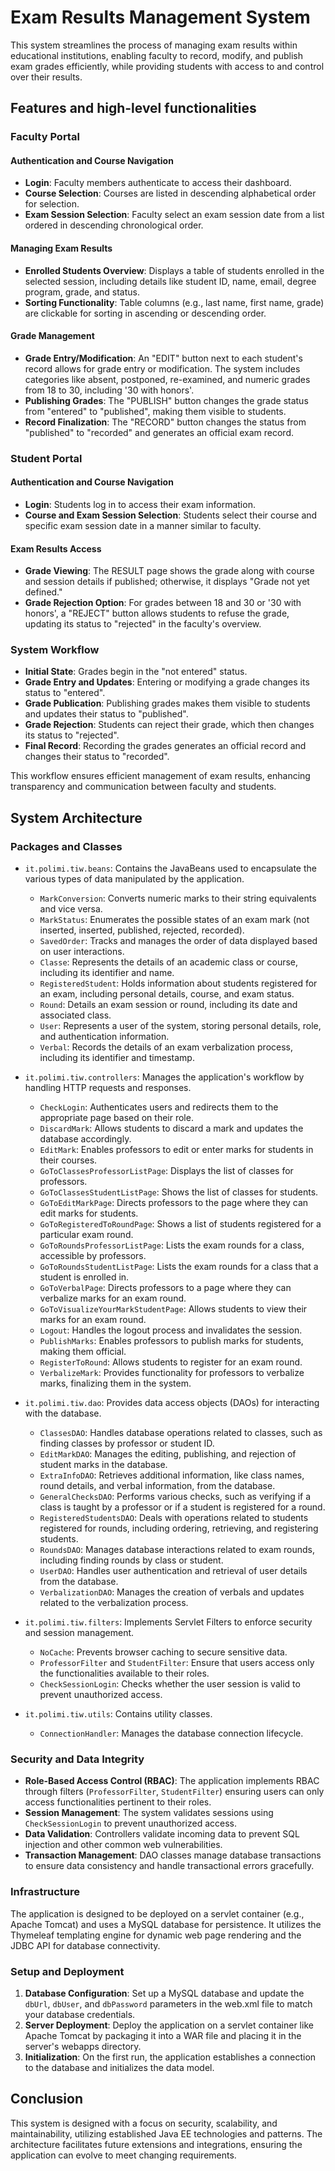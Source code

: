 # Exam Results Management System

This system streamlines the process of managing exam results within educational institutions, enabling faculty to record, modify, and publish exam grades efficiently, while providing students with access to and control over their results.

## Features and high-level functionalities

### Faculty Portal

#### Authentication and Course Navigation

- **Login**: Faculty members authenticate to access their dashboard.
- **Course Selection**: Courses are listed in descending alphabetical order for selection.
- **Exam Session Selection**: Faculty select an exam session date from a list ordered in descending chronological order.

#### Managing Exam Results

- **Enrolled Students Overview**: Displays a table of students enrolled in the selected session, including details like student ID, name, email, degree program, grade, and status.
- **Sorting Functionality**: Table columns (e.g., last name, first name, grade) are clickable for sorting in ascending or descending order.

#### Grade Management

- **Grade Entry/Modification**: An "EDIT" button next to each student's record allows for grade entry or modification. The system includes categories like absent, postponed, re-examined, and numeric grades from 18 to 30, including '30 with honors'.
- **Publishing Grades**: The "PUBLISH" button changes the grade status from "entered" to "published", making them visible to students.
- **Record Finalization**: The "RECORD" button changes the status from "published" to "recorded" and generates an official exam record.

### Student Portal

#### Authentication and Course Navigation

- **Login**: Students log in to access their exam information.
- **Course and Exam Session Selection**: Students select their course and specific exam session date in a manner similar to faculty.

#### Exam Results Access

- **Grade Viewing**: The RESULT page shows the grade along with course and session details if published; otherwise, it displays "Grade not yet defined."
- **Grade Rejection Option**: For grades between 18 and 30 or '30 with honors', a "REJECT" button allows students to refuse the grade, updating its status to "rejected" in the faculty's overview.

### System Workflow

- **Initial State**: Grades begin in the "not entered" status.
- **Grade Entry and Updates**: Entering or modifying a grade changes its status to "entered".
- **Grade Publication**: Publishing grades makes them visible to students and updates their status to "published".
- **Grade Rejection**: Students can reject their grade, which then changes its status to "rejected".
- **Final Record**: Recording the grades generates an official record and changes their status to "recorded".

This workflow ensures efficient management of exam results, enhancing transparency and communication between faculty and students.


## System Architecture

### Packages and Classes

- `it.polimi.tiw.beans`: Contains the JavaBeans used to encapsulate the various types of data manipulated by the application.
  - `MarkConversion`: Converts numeric marks to their string equivalents and vice versa.
  - `MarkStatus`: Enumerates the possible states of an exam mark (not inserted, inserted, published, rejected, recorded).
  - `SavedOrder`: Tracks and manages the order of data displayed based on user interactions.
  - `Classe`: Represents the details of an academic class or course, including its identifier and name.
  - `RegisteredStudent`: Holds information about students registered for an exam, including personal details, course, and exam status.
  - `Round`: Details an exam session or round, including its date and associated class.
  - `User`: Represents a user of the system, storing personal details, role, and authentication information.
  - `Verbal`: Records the details of an exam verbalization process, including its identifier and timestamp.


- `it.polimi.tiw.controllers`: Manages the application's workflow by handling HTTP requests and responses.
  - `CheckLogin`: Authenticates users and redirects them to the appropriate page based on their role.
  - `DiscardMark`: Allows students to discard a mark and updates the database accordingly.
  - `EditMark`: Enables professors to edit or enter marks for students in their courses.
  - `GoToClassesProfessorListPage`: Displays the list of classes for professors.
  - `GoToClassesStudentListPage`: Shows the list of classes for students.
  - `GoToEditMarkPage`: Directs professors to the page where they can edit marks for students.
  - `GoToRegisteredToRoundPage`: Shows a list of students registered for a particular exam round.
  - `GoToRoundsProfessorListPage`: Lists the exam rounds for a class, accessible by professors.
  - `GoToRoundsStudentListPage`: Lists the exam rounds for a class that a student is enrolled in.
  - `GoToVerbalPage`: Directs professors to a page where they can verbalize marks for an exam round.
  - `GoToVisualizeYourMarkStudentPage`: Allows students to view their marks for an exam round.
  - `Logout`: Handles the logout process and invalidates the session.
  - `PublishMarks`: Enables professors to publish marks for students, making them official.
  - `RegisterToRound`: Allows students to register for an exam round.
  - `VerbalizeMark`: Provides functionality for professors to verbalize marks, finalizing them in the system.


- `it.polimi.tiw.dao`: Provides data access objects (DAOs) for interacting with the database.
  - `ClassesDAO`: Handles database operations related to classes, such as finding classes by professor or student ID.
  - `EditMarkDAO`: Manages the editing, publishing, and rejection of student marks in the database.
  - `ExtraInfoDAO`: Retrieves additional information, like class names, round details, and verbal information, from the database.
  - `GeneralChecksDAO`: Performs various checks, such as verifying if a class is taught by a professor or if a student is registered for a round.
  - `RegisteredStudentsDAO`: Deals with operations related to students registered for rounds, including ordering, retrieving, and registering students.
  - `RoundsDAO`: Manages database interactions related to exam rounds, including finding rounds by class or student.
  - `UserDAO`: Handles user authentication and retrieval of user details from the database.
  - `VerbalizationDAO`: Manages the creation of verbals and updates related to the verbalization process.


- `it.polimi.tiw.filters`: Implements Servlet Filters to enforce security and session management.
  - `NoCache`: Prevents browser caching to secure sensitive data.
  - `ProfessorFilter` and `StudentFilter`: Ensure that users access only the functionalities available to their roles.
  - `CheckSessionLogin`: Checks whether the user session is valid to prevent unauthorized access.

- `it.polimi.tiw.utils`: Contains utility classes.
  - `ConnectionHandler`: Manages the database connection lifecycle.

### Security and Data Integrity

- **Role-Based Access Control (RBAC)**: The application implements RBAC through filters (`ProfessorFilter`, `StudentFilter`) ensuring users can only access functionalities pertinent to their roles.
- **Session Management**: The system validates sessions using `CheckSessionLogin` to prevent unauthorized access.
- **Data Validation**: Controllers validate incoming data to prevent SQL injection and other common web vulnerabilities.
- **Transaction Management**: DAO classes manage database transactions to ensure data consistency and handle transactional errors gracefully.

### Infrastructure

The application is designed to be deployed on a servlet container (e.g., Apache Tomcat) and uses a MySQL database for persistence. It utilizes the Thymeleaf templating engine for dynamic web page rendering and the JDBC API for database connectivity.

### Setup and Deployment

1. **Database Configuration**: Set up a MySQL database and update the `dbUrl`, `dbUser`, and `dbPassword` parameters in the web.xml file to match your database credentials.
2. **Server Deployment**: Deploy the application on a servlet container like Apache Tomcat by packaging it into a WAR file and placing it in the server's webapps directory.
3. **Initialization**: On the first run, the application establishes a connection to the database and initializes the data model.

## Conclusion

This system is designed with a focus on security, scalability, and maintainability, utilizing established Java EE technologies and patterns. The architecture facilitates future extensions and integrations, ensuring the application can evolve to meet changing requirements.

